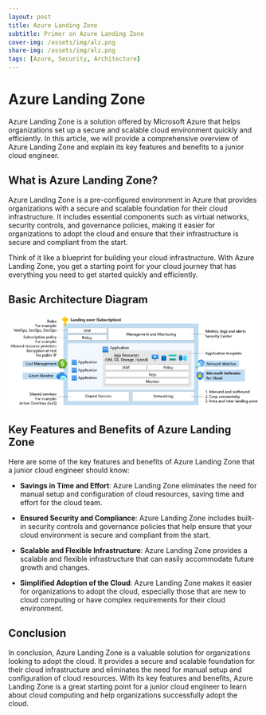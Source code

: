 ```yaml
---
layout: post
title: Azure Landing Zone
subtitle: Primer on Azure Landing Zone
cover-img: /assets/img/alz.png
share-img: /assets/img/alz.png
tags: [Azure, Security, Architecture]
---
```

# Azure Landing Zone 

Azure Landing Zone is a solution offered by Microsoft Azure that helps organizations set up a secure and scalable cloud environment quickly and efficiently. In this article, we will provide a comprehensive overview of Azure Landing Zone and explain its key features and benefits to a junior cloud engineer.

## What is Azure Landing Zone?

Azure Landing Zone is a pre-configured environment in Azure that provides organizations with a secure and scalable foundation for their cloud infrastructure. It includes essential components such as virtual networks, security controls, and governance policies, making it easier for organizations to adopt the cloud and ensure that their infrastructure is secure and compliant from the start.

Think of it like a blueprint for building your cloud infrastructure. With Azure Landing Zone, you get a starting point for your cloud journey that has everything you need to get started quickly and efficiently.

## Basic Architecture Diagram
![ALZ](/assets/img/alz.png)

## Key Features and Benefits of Azure Landing Zone

Here are some of the key features and benefits of Azure Landing Zone that a junior cloud engineer should know:

- **Savings in Time and Effort**: Azure Landing Zone eliminates the need for manual setup and configuration of cloud resources, saving time and effort for the cloud team.

- **Ensured Security and Compliance**: Azure Landing Zone includes built-in security controls and governance policies that help ensure that your cloud environment is secure and compliant from the start.

- **Scalable and Flexible Infrastructure**: Azure Landing Zone provides a scalable and flexible infrastructure that can easily accommodate future growth and changes.

- **Simplified Adoption of the Cloud**: Azure Landing Zone makes it easier for organizations to adopt the cloud, especially those that are new to cloud computing or have complex requirements for their cloud environment.

## Conclusion

In conclusion, Azure Landing Zone is a valuable solution for organizations looking to adopt the cloud. It provides a secure and scalable foundation for their cloud infrastructure and eliminates the need for manual setup and configuration of cloud resources. With its key features and benefits, Azure Landing Zone is a great starting point for a junior cloud engineer to learn about cloud computing and help organizations successfully adopt the cloud.
